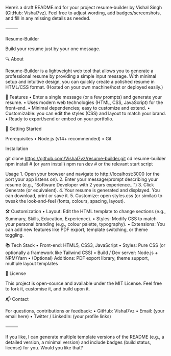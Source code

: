 Here’s a draft README.md for your project resume‑builder by Vishal Singh (GitHub: Vishal7vz). Feel free to adjust wording, add badges/screenshots, and fill in any missing details as needed.

⸻

Resume-Builder

Build your resume just by your one message.

🔍 About

Resume-Builder is a lightweight web tool that allows you to generate a professional resume by providing a simple input message. With minimal setup and intuitive design, you can quickly create a polished resume in HTML/CSS format.
(Hosted on your own machine/host or deployed easily.)

🧩 Features
	•	Enter a single message (or a few prompts) and generate your resume.
	•	Uses modern web technologies (HTML, CSS, JavaScript) for the front-end.
	•	Minimal dependencies; easy to customize and extend.
	•	Customizable: you can edit the styles (CSS) and layout to match your brand.
	•	Ready to export/send or embed on your portfolio.

🚀 Getting Started

Prerequisites
	•	Node.js (v14+ recommended)
	•	Git

Installation

git clone https://github.com/Vishal7vz/resume-builder.git
cd resume-builder
npm install       # (or yarn install)
npm run dev       # or the relevant start script

Usage
	1.	Open your browser and navigate to http://localhost:3000 (or the port your app listens on).
	2.	Enter your message/prompt describing your resume (e.g., “Software Developer with 2 years experience…”)
	3.	Click Generate (or equivalent).
	4.	Your resume is generated and displayed. You can download, print or save it.
	5.	Customize: open styles.css (or similar) to tweak the look-and-feel (fonts, colours, spacing, layout).

🛠️ Customization
	•	Layout: Edit the HTML template to change sections (e.g., Summary, Skills, Education, Experience).
	•	Styles: Modify CSS to match your personal branding (e.g., colour palette, typography).
	•	Extensions: You can add new features like PDF export, template switching, or theme toggling.

📚 Tech Stack
	•	Front-end: HTML5, CSS3, JavaScript
	•	Styles: Pure CSS (or optionally a framework like Tailwind CSS)
	•	Build / Dev server: Node.js + NPM/Yarn
	•	(Optional) Additions: PDF export library, theme support, multiple layout templates

📂 License

This project is open-source and available under the MIT License. Feel free to fork it, customise it, and build upon it.

📬 Contact

For questions, contributions or feedback:
	•	GitHub: Vishal7vz
	•	Email: (your email here)
	•	Twitter / LinkedIn: (your profile links)

⸻

If you like, I can generate multiple template versions of the README (e.g., a detailed version, a minimal version) and include badges (build status, license) for you. Would you like that?